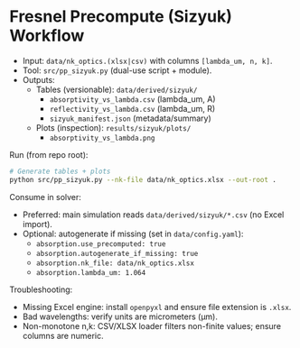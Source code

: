 # Fresnel Precompute (Sizyuk) Workflow

- Input: `data/nk_optics.(xlsx|csv)` with columns `[lambda_um, n, k]`.
- Tool: `src/pp_sizyuk.py` (dual-use script + module).
- Outputs:
  - Tables (versionable): `data/derived/sizyuk/`
    - `absorptivity_vs_lambda.csv` (lambda_um, A)
    - `reflectivity_vs_lambda.csv` (lambda_um, R)
    - `sizyuk_manifest.json` (metadata/summary)
  - Plots (inspection): `results/sizyuk/plots/`
    - `absorptivity_vs_lambda.png`

Run (from repo root):

```bash
# Generate tables + plots
python src/pp_sizyuk.py --nk-file data/nk_optics.xlsx --out-root .
```

Consume in solver:
- Preferred: main simulation reads `data/derived/sizyuk/*.csv` (no Excel import).
- Optional: autogenerate if missing (set in `data/config.yaml`):
  - `absorption.use_precomputed: true`
  - `absorption.autogenerate_if_missing: true`
  - `absorption.nk_file: data/nk_optics.xlsx`
  - `absorption.lambda_um: 1.064`

Troubleshooting:
- Missing Excel engine: install `openpyxl` and ensure file extension is `.xlsx`.
- Bad wavelengths: verify units are micrometers (µm).
- Non-monotone n,k: CSV/XLSX loader filters non-finite values; ensure columns are numeric.

